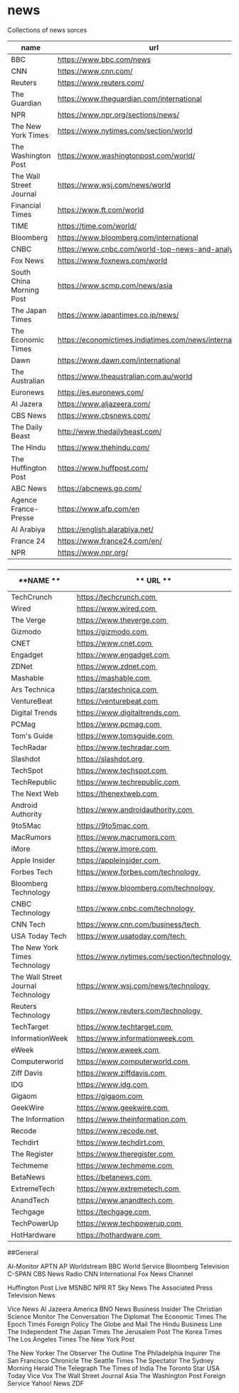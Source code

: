 # news
Collections of news sorces

 **name**                 | **url**                                                 | **country** 
--------------------------|---------------------------------------------------------|-------------
 BBC                      | https://www.bbc.com/news                                | UK          
 CNN                      | https://www.cnn.com/                                    | USA         
 Reuters                  | https://www.reuters.com/                                | UK          
 The Guardian             | https://www.theguardian.com/international               | UK          
 NPR                      | https://www.npr.org/sections/news/                      | USA         
 The New York Times       | https://www.nytimes.com/section/world                   | USA         
 The Washington Post      | https://www.washingtonpost.com/world/                   | USA         
 The Wall Street Journal  | https://www.wsj.com/news/world                          | USA         
 Financial Times          | https://www.ft.com/world                                | UK          
 TIME                     | https://time.com/world/                                 | USA         
 Bloomberg                | https://www.bloomberg.com/international                 | USA         
 CNBC                     | https://www.cnbc.com/world-top-news-and-analysis/       | USA         
 Fox News                 | https://www.foxnews.com/world                           | USA         
 South China Morning Post | https://www.scmp.com/news/asia                          | Hong Kong   
 The Japan Times          | https://www.japantimes.co.jp/news/                      | Japan       
 The Economic Times       | https://economictimes.indiatimes.com/news/international | India       
 Dawn                     | https://www.dawn.com/international                      | Pakistan    
 The Australian           | https://www.theaustralian.com.au/world                  | Australia   
 Euronews                 | https://es.euronews.com/                                | Francia     
 Al Jazera                | https://www.aljazeera.com/                              | Qatar       
 CBS News                 | https://www.cbsnews.com/                                | USA         
 The Daily Beast          | http://www.thedailybeast.com/                           | USA         
 The Hindu                | https://www.thehindu.com/                               | India       
 The Huffington Post      | https://www.huffpost.com/                               | USA         
 ABC News                 | https://abcnews.go.com/                                 | USA         
 Agence France-Presse     | https://www.afp.com/en                                  | France      
 Al Arabiya               | https://english.alarabiya.net/                          | Dubai       
 France 24                | https://www.france24.com/en/                            | France      
 NPR                      | https://www.npr.org/                                    | USA         

###

 **NAME **                               | ** URL **                                    | ** COUNTRY** 
-----------------------------------------|----------------------------------------------|--------------
TechCrunch                           |  https://techcrunch.com                      |  USA         
Wired                                |  https://www.wired.com                       |  USA         
The Verge                            |  https://www.theverge.com                    |  USA         
Gizmodo                              |  https://gizmodo.com                         |  USA         
CNET                                 |  https://www.cnet.com                        |  USA         
Engadget                             |  https://www.engadget.com                    |  USA         
ZDNet                                |  https://www.zdnet.com                       |  USA         
Mashable                             |  https://mashable.com                        |  USA         
Ars Technica                         |  https://arstechnica.com                     |  USA         
VentureBeat                         |  https://venturebeat.com                     |  USA         
Digital Trends                      |  https://www.digitaltrends.com               |  USA         
PCMag                               |  https://www.pcmag.com                       |  USA         
Tom's Guide                         |  https://www.tomsguide.com                   |  USA         
TechRadar                           |  https://www.techradar.com                   |  USA         
Slashdot                            |  https://slashdot.org                        |  USA         
TechSpot                            |  https://www.techspot.com                    |  USA         
TechRepublic                        |  https://www.techrepublic.com                |  USA         
The Next Web                        |  https://thenextweb.com                      |  USA         
Android Authority                   |  https://www.androidauthority.com            |  USA         
9to5Mac                             |  https://9to5mac.com                         |  USA         
MacRumors                           |  https://www.macrumors.com                   |  USA         
iMore                               |  https://www.imore.com                       |  USA         
Apple Insider                       |  https://appleinsider.com                    |  USA         
Forbes Tech                         |  https://www.forbes.com/technology           |  USA         
Bloomberg Technology                |  https://www.bloomberg.com/technology        |  USA         
CNBC Technology                     |  https://www.cnbc.com/technology             |  USA         
CNN Tech                            |  https://www.cnn.com/business/tech           |  USA         
USA Today Tech                      |  https://www.usatoday.com/tech               |  USA         
The New York Times Technology       |  https://www.nytimes.com/section/technology  |  USA         
The Wall Street Journal Technology  |  https://www.wsj.com/news/technology         |  USA         
Reuters Technology                  |  https://www.reuters.com/technology          |  USA         
TechTarget                          |  https://www.techtarget.com                  |  USA         
InformationWeek                     |  https://www.informationweek.com             |  USA         
eWeek                               |  https://www.eweek.com                       |  USA         
Computerworld                       |  https://www.computerworld.com               |  USA         
Ziff Davis                          |  https://www.ziffdavis.com                   |  USA         
IDG                                 |  https://www.idg.com                         |  USA         
Gigaom                              |  https://gigaom.com                          |  USA         
GeekWire                            |  https://www.geekwire.com                    |  USA         
The Information                     |  https://www.theinformation.com              |  USA         
Recode                              |  https://www.recode.net                      |  USA         
Techdirt                            |  https://www.techdirt.com                    |  USA         
The Register                        |  https://www.theregister.com                 |  USA         
Techmeme                            |  https://www.techmeme.com                    |  USA         
BetaNews                            |  https://betanews.com                        |  USA         
ExtremeTech                         |  https://www.extremetech.com                 |  USA         
AnandTech                           |  https://www.anandtech.com                   |  USA         
Techgage                            |  https://techgage.com                        |  USA         
TechPowerUp                         |  https://www.techpowerup.com                 |  USA         
HotHardware                         |  https://hothardware.com                     |  USA         
 




##General

Al-Monitor
APTN
AP Worldstream
BBC World Service
Bloomberg Television
C-SPAN
CBS News Radio
CNN International
Fox News Channel

Huffington Post Live
MSNBC
NPR
RT
Sky News
The Associated Press Television News

Vice News
Al Jazeera America
BNO News
Business Insider
The Christian Science Monitor
The Conversation
The Diplomat
The Economic Times
The Epoch Times
Foreign Policy
The Globe and Mail
The Hindu Business Line
The Independent
The Japan Times
The Jerusalem Post
The Korea Times
The Los Angeles Times
The New York Post

The New Yorker
The Observer
The Outline
The Philadelphia Inquirer
The San Francisco Chronicle
The Seattle Times
The Spectator
The Sydney Morning Herald
The Telegraph
The Times of India
The Toronto Star
USA Today
Vice
Vox
The Wall Street Journal Asia
The Washington Post Foreign Service
Yahoo! News
ZDF
